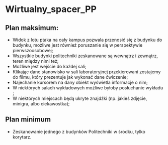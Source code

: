 # Wirtualny_spacer_PP

## Plan maksimum:

- Widok z lotu ptaka na cały kampus pozwala przenosić się z budynku do budynku, możliwe jest również poruszanie się w perspektywie pierwszoosobowej;
- Wszystkie budynki politechniki zeskanowane są wewnątrz i zewnątrz, teren między nimi też;
- Możliwe jest wejście do każdej sali;
- Klikając dane stanowisko w sali laboratoryjnej przekierowani zostajemy do filmu, który prezentuje jak wykonać dane ćwiczenie;
- Najechanie kursorem na dany obiekt wyświetla informacje o nim;
- W niektórych salach wykładowych możliwe byłoby posłuchanie wykładu ;
- W niektórych miejscach będą ukryte znajdźki (np. jakieś zdjęcie, minigra, albo ciekawostka);

## Plan minimum 
- Zeskanowanie jednego z budynków Politechniki w środku, tylko korytarz.
